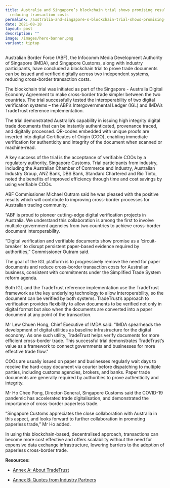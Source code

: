 ```yaml
---
title: Australia and Singapore’s blockchain trial shows promising results for
  reducing transaction costs
permalink: /australia-and-singapore-s-blockchain-trial-shows-promising-results-for-reducing-transaction-costs/
date: 2021-08-18
layout: post
description: ""
image: /images/hero-banner.png
variant: tiptap
---
```

<p>Australian Border Force (ABF), the Infocomm Media Development Authority
of Singapore (IMDA), and Singapore Customs, along with industry participants,
have concluded a blockchain trial to prove trade documents can be issued
and verified digitally across two independent systems, reducing cross-border
transaction costs.</p>
<p>The blockchain trial was initiated as part of the Singapore - Australia
Digital Economy Agreement to make cross-border trade simpler between the
two countries. The trial successfully tested the interoperability of two
digital verification systems – the ABF’s Intergovernmental Ledger (IGL)
and IMDA’s TradeTrust reference implementation.</p>
<p>The trial demonstrated Australia’s capability in issuing high integrity
digital trade documents that can be instantly authenticated, provenance
traced, and digitally processed. QR-codes embedded with unique proofs are
inserted into digital Certificates of Origin (COO), enabling immediate
verification for authenticity and integrity of the document when scanned
or machine-read.</p>
<p>A key success of the trial is the acceptance of verifiable COOs by a regulatory
authority, Singapore Customs. Trial participants from industry, including
the Australian Chamber of Commerce and Industry, Australian Industry Group,
ANZ Bank, DBS Bank, Standard Chartered and Rio Tinto, noted the benefits
of improved efficiency through time and cost savings by using verifiable
COOs.</p>
<p>ABF Commissioner Michael Outram said he was pleased with the positive
results which will contribute to improving cross-border processes for Australian
trading community.</p>
<p>“ABF is proud to pioneer cutting-edge digital verification projects in
Australia. We understand this collaboration is among the first to involve
multiple government agencies from two countries to achieve cross-border
document interoperability.</p>
<p>“Digital verification and verifiable documents show promise as a ‘circuit-breaker’
to disrupt persistent paper-based evidence required by authorities,” Commissioner
Outram said.</p>
<p>The goal of the IGL platform is to progressively remove the need for paper
documents and reduce cross-border transaction costs for Australian business,
consistent with commitments under the Simplified Trade System reform agenda.</p>
<p>Both IGL and the TradeTrust reference implementation use the TradeTrust
framework as the key underlying technology to allow interoperability, so
the document can be verified by both systems. TradeTrust’s approach to
verification provides flexibility to allow documents to be verified not
only in digital format but also when the documents are converted into a
paper document at any point of the transaction.</p>
<p>Mr Lew Chuen Hong, Chief Executive of IMDA said: “IMDA spearheads the
development of digital utilities as baseline infrastructure for the digital
economy. As one such utility, TradeTrust helps verify documents for more
efficient cross-border trade. This successful trial demonstrates TradeTrust’s
value as a framework to connect governments and businesses for more effective
trade flow."</p>
<p>COOs are usually issued on paper and businesses regularly wait days to
receive the hard-copy document via courier before dispatching to multiple
parties, including customs agencies, brokers, and banks. Paper trade documents
are generally required by authorities to prove authenticity and integrity.</p>
<p>Mr Ho Chee Pong, Director-General, Singapore Customs said the COVID-19
pandemic has accelerated trade digitalisation, and demonstrated the importance
of cross-border paperless trade.</p>
<p>“Singapore Customs appreciates the close collaboration with Australia
in this aspect, and looks forward to further collaboration in promoting
paperless trade,” Mr Ho added.</p>
<p>In using this blockchain-based, decentralised approach, transactions can
become more cost effective and offers scalability without the need for
expensive data exchange infrastructure, lowering barriers to the adoption
of paperless cross-border trade.</p>
<p><strong>Resources:</strong>
</p>
<ul data-tight="true" class="tight">
<li>
<p><a href="https://www.imda.gov.sg/-/media/imda/files/news-and-events/media-room/media-releases/2021/08/tradetrust-factsheet.pdf" class="link__pdf" rel="noopener noreferrer nofollow" target="_blank"><u>Annex A: About TradeTrust</u></a>
</p>
</li>
<li>
<p><a href="https://www.imda.gov.sg/-/media/imda/files/news-and-events/media-room/media-releases/2021/08/annex-b_quotes.pdf" class="link__pdf" rel="noopener noreferrer nofollow" target="_blank"><u>Annex B: Quotes from Industry Partners</u></a>
</p>
</li>
</ul>
<p></p>